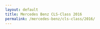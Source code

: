 ```yaml
---
layout: default
title: Mercedes Benz CLS-Class 2016
permalink: /mercedes-benz/cls-class/2016/
---
```


